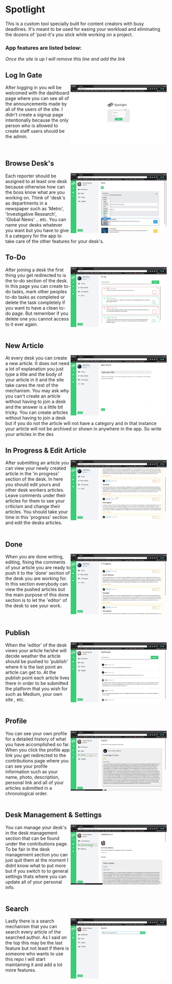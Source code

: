 # Spotlight

This is a custom tool specially built for content creators with busy deadlines. It's meant to be used for easing your workload and eliminating the dozens of 'post-it's you stick while working on a project.

### App features are listed below:

*Once the site is up I will remove this line and add the link*

## Log In Gate
<img src="screen_shots/login.gif" width="300px" align="right" >

After logging in you will be welcomed with the dashboard page where you can see all of the announcements made by all of the users of the site. I didn't create a signup page intentionally because the only person who is allowed to create staff users should be the admin.
<br>
<br>
<br>
## Browse Desk's

<img src="screen_shots/desk.gif" width="300" align="right">

Each reporter should be assigned to at least one desk because otherwise how can the boss know what are you working on. Think of 'desk's as departments in a newspaper such as 'Metro', 'Investigative Research', 'Global News' .. etc. You can name your desks whatever you want but you have to give it a category for the app to take care of the other features for your desk's.


## To-Do
<img src="screen_shots/to_do.gif" width="300" align="right">

After joining a desk the first thing you get redirected to is the to-do section of the desk. In this page you can create to-do tasks, mark other peoples to-do tasks as completed or delete the task completely if you want to have a clean to-do page. But remember if you delete one you cannot access to it ever again.
<br>
<br>

## New Article
<img src="screen_shots/new_article.gif" width="300" align="right">

At every desk you can create a new article. It does not need a lot of explanation you just type a title and the body of your article in it and the site take cares the rest of the mechanism. You may ask why you can't create an article without having to join a desk and the answer is a little bit tricky. You can create articles without having to join a desk but if you do not the article will not have a category and in that instance your article will not be archived or shown in anywhere in the app. So write your articles in the des

## In Progress & Edit Article
<img src="screen_shots/edit.gif" width="300" align="right">

After submitting an article you can view your newly created article in the 'in progress' section of the desk. In here you should edit yours and other desk workers articles. Leave comments under their articles for them to see your criticism and change their articles. You should take your time in this 'progress' section and edit the desks articles.
<br>
<br>

## Done
<img src="screen_shots/done.gif" width="300px" align="right">

When you are done writing, editing, fixing the comments of your article you are ready to push it to the 'done' section of the desk you are working for. In this section everybody can view the pushed articles but the main purpose of this done section is to let the 'editor' of the desk to see your work.
<br>
<br>
<br>

## Publish
<img src="screen_shots/publish.gif" width="300px" align="right">

When the 'editor' of the desk views your article he/she will decide weather the article should be pushed to 'publish' where it is the last point an article can get to. At the publish point each article lives there in order to be submitted the platform that you wish for such as Medium, your own site , etc.
<br>
<br>

## Profile
<img src="screen_shots/contributions.gif" width="300" align="right">

You can see your own profile for a detailed history of what you have accomplished so far. When you click the profile app link you get redirected to the contributions page where you can see your profile information such as your name, photo, description, personal link and all of your articles submitted in a chronological order.
<br>
<br>

## Desk Management & Settings
<img src="screen_shots/settings.gif" width="300" align="right">

You can manage your desk's in the desk management section that can be found under the contributions page. To be fair in the desk management section you can just quit them at the moment I didnt know what to put more but if you switch to to general settings thats where you can update all of your personal info.
<br>
<br>

## Search
<img src="screen_shots/search.gif" width="300" align="right">

Lastly there is a search mechanism that you can search every article of the searched author. As I said on the top this may be the last feature but not least if there is someone who wants to use this repo I will start maintaining it and add a lot more features.
